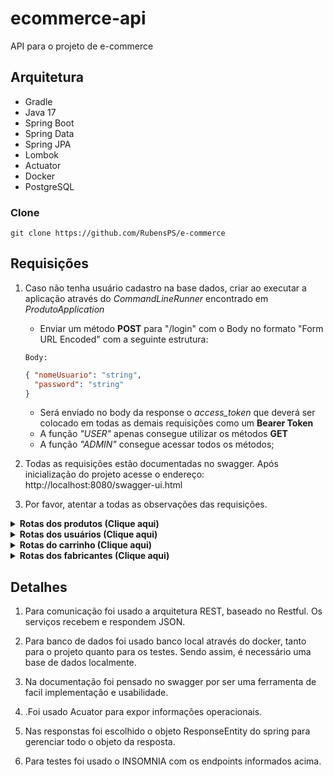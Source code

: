 

# ecommerce-api

API para o projeto de e-commerce


## Arquitetura


* Gradle
* Java 17
* Spring Boot
* Spring Data
* Spring JPA
* Lombok
* Actuator
* Docker
* PostgreSQL




### Clone

```console
git clone https://github.com/RubensPS/e-commerce
```



## Requisições
1. Caso não tenha usuário cadastro na base dados, criar ao executar a aplicação através do *CommandLineRunner* encontrado em *ProdutoApplication*
   - Enviar um método **POST** para "/login" com o Body no formato "Form URL Encoded" com a seguinte estrutura:
   ```
   Body:
   ```
   ```json
   { "nomeUsuario": "string",
     "password": "string"
   }
   ```
   - Será enviado no body da response o *access_token* que deverá ser colocado em todas as demais requisições como um **Bearer Token**
   - A função *"USER"* apenas consegue utilizar os métodos **GET**
   - A função *"ADMIN"* consegue acessar todos os métodos;

2. Todas as requisições estão documentadas no swagger. Após inicialização do projeto acesse o endereço: http://localhost:8080/swagger-ui.html
3. Por favor, atentar a todas as observações das requisições.


<details><summary><b>Rotas dos produtos (Clique aqui)</b></summary>

> Utiliza-se o estilo RESTFull portanto todos os caminhos partem do path: **/produtos**

1. Caminho=/ , Metodo=**POST**
   ```
   Body:
   ```	
   ```json
   {
       "nome": "string",
       "descricao": "string",
       "valor": 20.00,
       "codigoBarra": "string",
       "nomeFabricante": "string",
       "peso": 0,
       "pesoUnidadeMedida": "string"
     }
   ```
2. caminho=*/alterar/{codigoBarra}*, Método=**POST**
   ```
   Body:
   ```	
   ```json
     {
       "nome": "string",
       "descricao": "string",
       "valor": 15.00,
       "codigoBarra": "string",
       "nomeFabricante": "string",
       "peso": 0,
       "pesoUnidadeMedida": "string"
     }
   ```
3. caminho=*/consultar/{codigoBarra}*, Método=**GET**
   ```
   Consulta um produto através do seu Código de Barra. 
   Retorna um JSON com as informações do produto.
   ```	
4. Caminho=/{codigoBarra}, Método=**DELETE**
   ```
   Deleta um determinado produto através do código de Barra.
   ```
5. Caminho=/, Método=**GET**
   ```
   Traz todos os produtos cadastrados na base de dados.
   ```
   
</details>

<details><summary><b>Rotas dos usuários (Clique aqui)</b></summary>

> Utiliza-se o estilo RESTFull portanto todos os caminhos partem do path: **/usuarios**

1. Caminho=/, Método=**POST**
    ```
    Body:
    ```
   ```json
   {
   "nomeUsuario" : "string",
   "password" : "string",
   "funcao" : "ADMIN",
   "nome" : "string",
   "dataNascimento" : "1984-04-23"
   }
   ```
2. Caminho=/, Método=**PATCH**
   ```
   Altera um usuario;
   ```
3. Caminho=/{id}, Método=**DELETE**
   ```
   Deleta um determinado usuário na base de dados a partir de seu ID.
   ```
4. Caminho=/consultarNome/{nomeUsuario}, Método=**GET**
   ```
   Consulta um usuário a partir do nome.
   ```
5. Caminho=/consultar/{id}, Método=**GET**
   ```
   Consulta um usuário a partir do id.
   ```
</details>


<details><summary><b>Rotas do carrinho (Clique aqui)</b></summary>

> Utiliza-se o estilo RESTFull portanto todos os caminhos partem do path: **/carrinho**

1. Caminho=/, Método=**POST**
    ```
    Cadastra um carrinho com produto;
    ```
    ```json
      {
        "usuarioId": 1,
        "produtoId": 2,
        "quantidade": 2
      }
    ```
2. Caminho=/usuario/{usuarioId}, Método=**GET**
   ```
   Obtem o carrinho de um usuario baseado no id. NENHUM BODY É NECESSÁRIO.
   ```
</details>

<details><summary><b>Rotas dos fabricantes (Clique aqui)</b></summary>

> Utiliza-se o estilo RESTFull portanto todos os caminhos partem do path: **/fabricantes**

1. Caminho=/, Método=**POST**
    ```
    Cadastra um fabricante;
    ```
    ```json
      {
        "nomeFabricante": "string"
      }
    ```
2. Caminho=/consultar/{nomeFabricante}, Método=**GET**
   ```
   Obtem o fabricante baseado no nome. NENHUM BODY É NECESSÁRIO.
   ```
3. Caminho=/, Método=**GET**
   ```
   Obtem todos os fabricantes.
   ```
4. Caminho=/{nomeFabricante}, Método=**DELETE**
   ```
   Deleta um fabricante considerando o nome. NENHUM BODY É NECESSÁRIO.
   ```
</details>




## Detalhes


1. Para comunicação foi usado a arquitetura REST, baseado no Restful. Os serviços recebem e respondem JSON.

2. Para banco de dados foi usado banco local através do docker, tanto para o projeto quanto para os testes. Sendo assim, é necessário uma base de dados localmente.

3. Na documentação foi pensado no swagger por ser uma ferramenta de facil implementação e usabilidade.

4. .Foi usado Acuator para expor informações operacionais.

5. Nas responstas foi escolhido o objeto ResponseEntity do spring para gerenciar todo o objeto da resposta.

6. Para testes foi usado o INSOMNIA com os endpoints informados acima.

